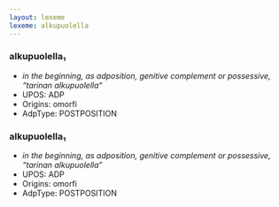 ```yaml
---
layout: lexeme
lexeme: alkupuolella
---
```


###  alkupuolella₁

* _in the beginning, as adposition, genitive complement or possessive, “tarinan alkupuolella“_
* UPOS:  ADP
* Origins: omorfi 
* AdpType:  POSTPOSITION


###  alkupuolella₁

* _in the beginning, as adposition, genitive complement or possessive, “tarinan alkupuolella”_
* UPOS:  ADP
* Origins: omorfi 
* AdpType:  POSTPOSITION

